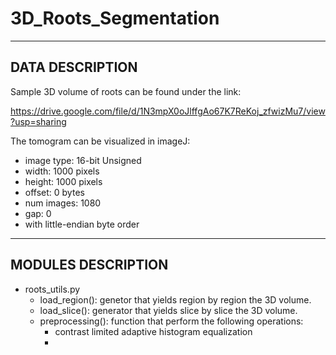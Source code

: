 # 3D_Roots_Segmentation
-----------------
DATA DESCRIPTION
-----------------

Sample 3D volume of roots can be found under the link:

https://drive.google.com/file/d/1N3mpX0oJlffgAo67K7ReKoj_zfwizMu7/view?usp=sharing

The tomogram can be visualized in imageJ:

- image type: 16-bit Unsigned
- width: 1000 pixels
- height: 1000 pixels
- offset: 0 bytes
- num images: 1080
- gap: 0
- with little-endian byte order

--------------------
MODULES DESCRIPTION
--------------------
* roots_utils.py
  - load_region(): genetor that yields region by region the 3D volume.
  - load_slice(): generator that yields slice by slice the 3D volume.
  - preprocessing(): function that perform the following operations:
    + contrast limited adaptive histogram equalization
    + 
